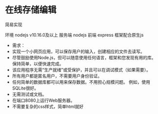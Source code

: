 # 在线存储编辑
简易实现

环境 nodejs v10.16.0及以上
服务端 nodejs
前端 express 框架配合原生js

- 需求：
- 实现一个小网页应用，可以保存用户的输入，创建相应的文件去读写。
- 尽管鼓励使用Node.js，但可以随意使用任何语言，框架和您发现有用的库。 保持简单，以便快速完成。
- 该应用程序无需“生产就绪”或受保护，并且可以在调试模式（如果需要）。
- 所有用户都是匿名用户，不需要用户身份验证。
- 任何简单的数据库都可以用来保存数据。不用担心规模问题。 例如，使用SQLite很好。
- 无需测试或文档。
- 在端口8080上运行Web服务器。
- 不需要复杂的css样式，简单html就好
